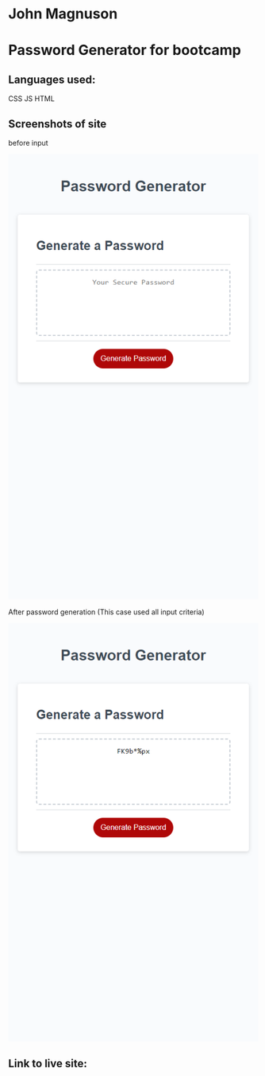 # John Magnuson

# Password Generator for bootcamp

## Languages used:
CSS
JS
HTML

## Screenshots of site
before input 

![Full size website](./Develop/assets/before%20input.png)

After password generation (This case used all input criteria)

![Full size website](./Develop/assets/after%20input%20and%20password%20gen.png)

## Link to live site:
